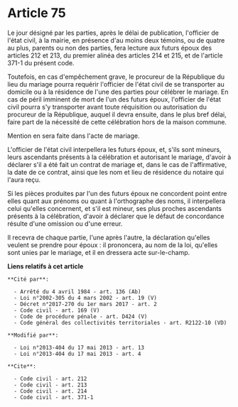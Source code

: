 # Article 75

Le jour désigné par les parties, après le délai de publication, l'officier de l'état civil, à la mairie, en présence d'au
moins deux témoins, ou de quatre au plus, parents ou non des parties, fera lecture aux futurs époux des articles 212 et 213,
du premier alinéa des articles 214 et 215, et de l'article 371-1 du présent code. 

Toutefois, en cas d'empêchement grave, le procureur de la République du lieu du mariage pourra requérir l'officier de l'état
civil de se transporter au domicile ou à la résidence de l'une des parties pour célébrer le mariage. En cas de péril imminent
de mort de l'un des futurs époux, l'officier de l'état civil pourra s'y transporter avant toute réquisition ou autorisation
du procureur de la République, auquel il devra ensuite, dans le plus bref délai, faire part de la nécessité de cette
célébration hors de la maison commune. 

Mention en sera faite dans l'acte de mariage. 

L'officier de l'état civil interpellera les futurs époux, et, s'ils sont mineurs, leurs ascendants présents à la célébration
et autorisant le mariage, d'avoir à déclarer s'il a été fait un contrat de mariage et, dans le cas de l'affirmative, la date
de ce contrat, ainsi que les nom et lieu de résidence du notaire qui l'aura reçu. 

Si les pièces produites par l'un des futurs époux ne concordent point entre elles quant aux prénoms ou quant à l'orthographe
des noms, il interpellera celui qu'elles concernent, et s'il est mineur, ses plus proches ascendants présents à la
célébration, d'avoir à déclarer que le défaut de concordance résulte d'une omission ou d'une erreur. 

Il recevra de chaque partie, l'une après l'autre, la déclaration qu'elles veulent se prendre pour époux : il prononcera, au
nom de la loi, qu'elles sont unies par le mariage, et il en dressera acte sur-le-champ.

**Liens relatifs à cet article**

	**Cité par**:

	  - Arrêté du 4 avril 1984 - art. 136 (Ab)
	  - Loi n°2002-305 du 4 mars 2002 - art. 19 (V)
	  - Décret n°2017-270 du 1er mars 2017 - art. 2
	  - Code civil - art. 169 (V)
	  - Code de procédure pénale - art. D424 (V)
	  - Code général des collectivités territoriales - art. R2122-10 (VD)

	**Modifié par**:

	  - Loi n°2013-404 du 17 mai 2013 - art. 13
	  - Loi n°2013-404 du 17 mai 2013 - art. 4

	**Cite**:

	  - Code civil - art. 212
	  - Code civil - art. 213
	  - Code civil - art. 214
	  - Code civil - art. 371-1
